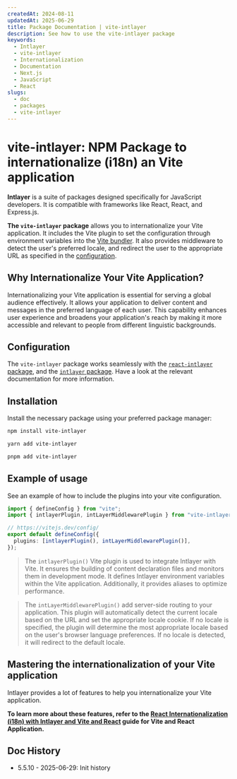 ```yaml
---
createdAt: 2024-08-11
updatedAt: 2025-06-29
title: Package Documentation | vite-intlayer
description: See how to use the vite-intlayer package
keywords:
  - Intlayer
  - vite-intlayer
  - Internationalization
  - Documentation
  - Next.js
  - JavaScript
  - React
slugs:
  - doc
  - packages
  - vite-intlayer
---
```


# vite-intlayer: NPM Package to internationalize (i18n) an Vite application

**Intlayer** is a suite of packages designed specifically for JavaScript developers. It is compatible with frameworks like React, React, and Express.js.

**The `vite-intlayer` package** allows you to internationalize your Vite application. It includes the Vite plugin to set the configuration through environment variables into the [Vite bundler](https://vitejs.dev/guide/why.html#why-bundle-for-production). It also provides middleware to detect the user's preferred locale, and redirect the user to the appropriate URL as specified in the [configuration](https://github.com/aymericzip/intlayer/blob/main/docs/docs/en/configuration.md).

## Why Internationalize Your Vite Application?

Internationalizing your Vite application is essential for serving a global audience effectively. It allows your application to deliver content and messages in the preferred language of each user. This capability enhances user experience and broadens your application's reach by making it more accessible and relevant to people from different linguistic backgrounds.

## Configuration

The `vite-intlayer` package works seamlessly with the [`react-intlayer` package](https://github.com/aymericzip/intlayer/blob/main/docs/docs/en/packages/react-intlayer/index.md), and the [`intlayer` package](https://github.com/aymericzip/intlayer/blob/main/docs/docs/en/packages/intlayer/index.md). Have a look at the relevant documentation for more information.

## Installation

Install the necessary package using your preferred package manager:

```bash packageManager="npm"
npm install vite-intlayer
```

```bash packageManager="yarn"
yarn add vite-intlayer
```

```bash packageManager="pnpm"
pnpm add vite-intlayer
```

## Example of usage

See an example of how to include the plugins into your vite configuration.

```typescript fileName="vite.config.ts"
import { defineConfig } from "vite";
import { intlayerPlugin, intLayerMiddlewarePlugin } from "vite-intlayer";

// https://vitejs.dev/config/
export default defineConfig({
  plugins: [intlayerPlugin(), intLayerMiddlewarePlugin()],
});
```

> The `intlayerPlugin()` Vite plugin is used to integrate Intlayer with Vite. It ensures the building of content declaration files and monitors them in development mode. It defines Intlayer environment variables within the Vite application. Additionally, it provides aliases to optimize performance.

> The `intLayerMiddlewarePlugin()` add server-side routing to your application. This plugin will automatically detect the current locale based on the URL and set the appropriate locale cookie. If no locale is specified, the plugin will determine the most appropriate locale based on the user's browser language preferences. If no locale is detected, it will redirect to the default locale.

## Mastering the internationalization of your Vite application

Intlayer provides a lot of features to help you internationalize your Vite application.

**To learn more about these features, refer to the [React Internationalization (i18n) with Intlayer and Vite and React](https://github.com/aymericzip/intlayer/blob/main/docs/docs/en/intlayer_with_vite+react.md) guide for Vite and React Application.**

## Doc History

- 5.5.10 - 2025-06-29: Init history
